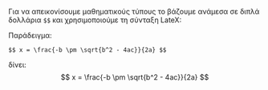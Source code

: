 Για να απεικονίσουμε μαθηματικούς τύπους το βάζουμε ανάμεσα σε διπλά δολλάρια `$$` και χρησιμοποιούμε τη σύνταξη LateX:

Παράδειγμα:
```
$$ x = \frac{-b \pm \sqrt{b^2 - 4ac}}{2a} $$
```
δίνει:
$$ x = \frac{-b \pm \sqrt{b^2 - 4ac}}{2a} $$
